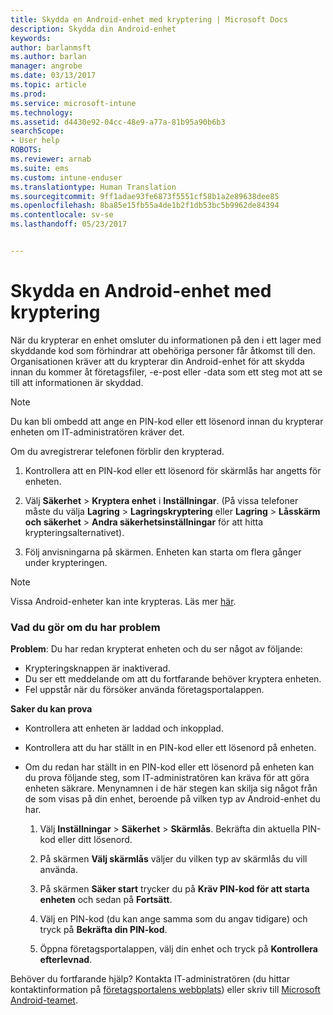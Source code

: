 ```yaml
---
title: Skydda en Android-enhet med kryptering | Microsoft Docs
description: Skydda din Android-enhet
keywords: 
author: barlanmsft
ms.author: barlan
manager: angrobe
ms.date: 03/13/2017
ms.topic: article
ms.prod: 
ms.service: microsoft-intune
ms.technology: 
ms.assetid: d4430e92-04cc-48e9-a77a-81b95a90b6b3
searchScope:
- User help
ROBOTS: 
ms.reviewer: arnab
ms.suite: ems
ms.custom: intune-enduser
ms.translationtype: Human Translation
ms.sourcegitcommit: 9ff1adae93fe6873f5551cf58b1a2e89638dee85
ms.openlocfilehash: 8ba85e15fb55a4de1b2f1db53bc5b9962de84394
ms.contentlocale: sv-se
ms.lasthandoff: 05/23/2017


---
```



# <a name="how-to-protect-your-android-device-using-encryption"></a>Skydda en Android-enhet med kryptering

När du krypterar en enhet omsluter du informationen på den i ett lager med skyddande kod som förhindrar att obehöriga personer får åtkomst till den. Organisationen kräver att du krypterar din Android-enhet för att skydda innan du kommer åt företagsfiler, -e-post eller -data som ett steg mot att se till att informationen är skyddad.

> [!Note]
> Du kan bli ombedd att ange en PIN-kod eller ett lösenord innan du krypterar enheten om IT-administratören kräver det.

Om du avregistrerar telefonen förblir den krypterad.

1.  Kontrollera att en PIN-kod eller ett lösenord för skärmlås har angetts för enheten.

2.  Välj **Säkerhet** &gt; **Kryptera enhet** i **Inställningar**.
    (På vissa telefoner måste du välja **Lagring** &gt; **Lagringskryptering** eller **Lagring** &gt; **Låsskärm och säkerhet** &gt; **Andra säkerhetsinställningar** för att hitta krypteringsalternativet).

3.  Följ anvisningarna på skärmen. Enheten kan starta om flera gånger under krypteringen.

> [!Note]
> Vissa Android-enheter kan inte krypteras. Läs mer [här](your-device-appears-encrypted-but-cp-says-otherwise-android.md).

### <a name="what-to-do-if-you-have-issues"></a>Vad du gör om du har problem
**Problem**: Du har redan krypterat enheten och du ser något av följande:

- Krypteringsknappen är inaktiverad.
- Du ser ett meddelande om att du fortfarande behöver kryptera enheten.
- Fel uppstår när du försöker använda företagsportalappen.

**Saker du kan prova**

- Kontrollera att enheten är laddad och inkopplad.
- Kontrollera att du har ställt in en PIN-kod eller ett lösenord på enheten.
- Om du redan har ställt in en PIN-kod eller ett lösenord på enheten kan du prova följande steg, som IT-administratören kan kräva för att göra enheten säkrare. Menynamnen i de här stegen kan skilja sig något från de som visas på din enhet, beroende på vilken typ av Android-enhet du har.

    1. Välj **Inställningar** > **Säkerhet** > **Skärmlås**. Bekräfta din aktuella PIN-kod eller ditt lösenord.

    2. På skärmen **Välj skärmlås** väljer du vilken typ av skärmlås du vill använda.

    3. På skärmen **Säker start** trycker du på **Kräv PIN-kod för att starta enheten** och sedan på **Fortsätt**.

    4. Välj en PIN-kod (du kan ange samma som du angav tidigare) och tryck på **Bekräfta din PIN-kod**.

    5. Öppna företagsportalappen, välj din enhet och tryck på **Kontrollera efterlevnad**.

Behöver du fortfarande hjälp? Kontakta IT-administratören (du hittar kontaktinformation på [företagsportalens webbplats](http://portal.manage.microsoft.com)) eller skriv till <a href="mailto:wintunedroidfbk@microsoft.com?subject=I'm having trouble with encryption on my Android device&body=Describe the issue you're experiencing here.">Microsoft Android-teamet</a>.

